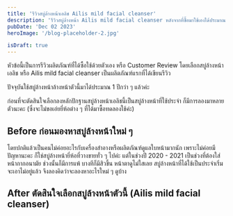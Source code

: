 ```yaml
---
title: 'รีวิวสบู่ล้างหน้าเอลิช Ailis mild facial cleanser'
description: 'รีวิวสบู่ล้างหน้า Ailis mild facial cleanser หลังจากที่ซื้อมาใช้เองได้ประมาณ 1 ปีกว่า ๆ แล้ว ซึ่งได้รับประสบการณ์ดี ๆ จากสบู่ล้างหน้าตัวนี้'
pubDate: 'Dec 02 2023'
heroImage: '/blog-placeholder-2.jpg'

isDraft: true
---
```


หัวข้อนี้เป็นการรีวิวผลิตภัณฑ์ที่ได้ซื้อใช้ด้วยตัวเอง หรือ Customer Review โดยเลือกสบู่ล้างหน้าเอลิช หรือ Ailis mild facial cleanser เป็นผลิตภัณฑ์แรกที่ได้เขียนรีวิว

ปัจจุบันใช้สบู่ล้างหน้าล้างหน้าตัวนี้มาได้ประมาณ 1 ปีกว่า ๆ แล้วค่ะ

ก่อนที่จะตัดสินใจเลือกลงหลักปักฐานสบู่ล้างหน้าเอลิชนี้เป็นสบู่ล้างหน้าที่ใช้ประจำ ก็มีการลองมาหลายตัวนะคะ (ซึ่งจะไม่ขอเอ่ยยี่ห้อต่าง ๆ ที่ได้มาซื้อทดลองใช้ค่ะ)

## Before ก่อนมองหาสบู่ล้างหน้าใหม่ ๆ 
โดยปกติแล้วเป็นคนไม่ค่อยอะไรกับเครื่องสำอางหรือผลิตภัณฑ์ดูแลใบหน้ามากนัก เพราะไม่ค่อยมีปัญหานะคะ ก็ใช่สบู่ล้างหน้ายี่ห้อที่วางขายทั่ว ๆ ไปค่ะ แต่ในช่วงปี 2020 - 2021 เป็นช่วงที่ต้องใส่หน้ากากอนามัย ช่วงนั้นก็มีการแพ้ บางทีก็มีสิวขึ้น หน้าตาดูไม่ใสเลย สบู่ล้างหน้าที่ได้ใช้เป็นประจำเริ่มจะเอาไม่อยู่แล้ว จึงลองคิดว่าจะลองหาอะไรใหม่ ๆ ดูบ้าง 

## After ตัดสินใจเลือกสบู่ล้างหน้าตัวนี้ (Ailis mild facial cleanser)
